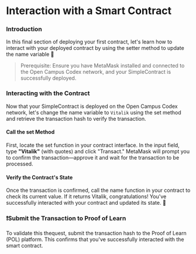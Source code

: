 # Interaction with a Smart Contract

### Introduction

In this final section of deploying your first contract, let's learn how to interact with your deployed contract by using the setter method to update the name variable 🔧

> Prerequisite: Ensure you have MetaMask installed and connected to the Open Campus Codex network, and your SimpleContract is successfully deployed.

### Interacting with the Contract

Now that your SimpleContract is deployed on the Open Campus Codex network, let's change the name variable to `Vitalik` using the set method and retrieve the transaction hash to verify the transaction.

#### Call the set Method

First, locate the set function in your contract interface. In the input field, type **"Vitalik"** (with quotes) and click "Transact." MetaMask will prompt you to confirm the transaction—approve it and wait for the transaction to be processed.

#### Verify the Contract's State

Once the transaction is confirmed, call the name function in your contract to check its current value. If it returns Vitalik, congratulations! You've successfully interacted with your contract and updated its state. 🎉

### ❗Submit the Transaction to Proof of Learn

To validate this thequest, submit the transaction hash to the Proof of Learn (POL) platform. This confirms that you've successfully interacted with the smart contract.